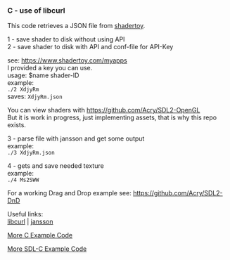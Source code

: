 ### C - use of libcurl

This code retrieves a JSON file from [shadertoy](https://www.shadertoy.com).  

1 - save shader to disk without using API  
2 - save shader to disk with API and conf-file for API-Key  

see: https://www.shadertoy.com/myapps  
I provided a key you can use.  
usage: $name shader-ID  
example:  
`./2 XdjyRm`  
saves:
`XdjyRm.json`  

You can view shaders with https://github.com/Acry/SDL2-OpenGL  
But it is work in progress, just implementing assets, that is why this repo exists.  

3 - parse file with jansson and get some output  
example:  
`./3 XdjyRm.json`  

4 - gets and save needed texture  
example:  
`./4 Ms2SWW`  

For a working Drag and Drop example see: https://github.com/Acry/SDL2-DnD  

Useful links:  
[libcurl](https://curl.haxx.se/libcurl/) | [jansson](http://www.digip.org/jansson/)  

[More C Example Code](https://gist.github.com/Acry/554e04bab3a2669a5ba2ecd4d673e875)  

[More SDL-C Example Code](https://gist.github.com/Acry/baa861b8e370c6eddbb18519c487d9d8)  

